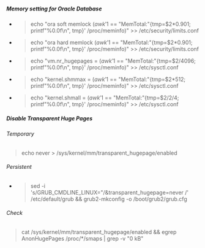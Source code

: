 ##### Memory setting for Oracle Database
- > echo "ora soft memlock $(awk '$1 == "MemTotal:"{tmp=$2\*0.901; printf"%0.0f\n", tmp}' /proc/meminfo)" >> /etc/security/limits.conf  
- > echo "ora hard memlock $(awk '$1 == "MemTotal:"{tmp=$2\*0.901; printf"%0.0f\n", tmp}' /proc/meminfo)" >> /etc/security/limits.conf  
- > echo "vm.nr_hugepages = $(awk '$1 == "MemTotal:"{tmp=$2/4096; printf"%0.0f\n", tmp}' /proc/meminfo)" >> /etc/sysctl.conf  
- > echo "kernel.shmmax = $(awk '$1 == "MemTotal:"{tmp=$2\*512; printf"%0.0f\n", tmp}' /proc/meminfo)" >> /etc/sysctl.conf  
- > echo "kernel.shmall = $(awk '$1 == "MemTotal:"{tmp=$2/2/4; printf"%0.0f\n", tmp}' /proc/meminfo)" >> /etc/sysctl.conf

##### Disable Transparent Huge Pages
###### Temporary
> echo never > /sys/kernel/mm/transparent_hugepage/enabled
###### Persistent
- > sed -i 's/GRUB_CMDLINE_LINUX=\"/&transparent_hugepage=never /' /etc/default/grub && grub2-mkconfig -o /boot/grub2/grub.cfg
###### Check
> cat /sys/kernel/mm/transparent_hugepage/enabled && egrep AnonHugePages /proc/\*/smaps | grep -v "0 kB"
